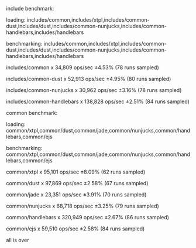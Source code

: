 include benchmark:

loading: includes/common,includes/xtpl,includes/common-dust,includes/dust,includes/common-nunjucks,includes/common-handlebars,includes/handlebars

benchmarking: includes/common,includes/xtpl,includes/common-dust,includes/dust,includes/common-nunjucks,includes/common-handlebars,includes/handlebars

includes/common x 34,809 ops/sec ±4.53% (78 runs sampled)

includes/common-dust x 52,913 ops/sec ±4.95% (80 runs sampled)

includes/common-nunjucks x 30,962 ops/sec ±3.16% (78 runs sampled)

includes/common-handlebars x 138,828 ops/sec ±2.51% (84 runs sampled)

common benchmark:

loading: common/xtpl,common/dust,common/jade,common/nunjucks,common/handlebars,common/ejs

benchmarking: common/xtpl,common/dust,common/jade,common/nunjucks,common/handlebars,common/ejs

common/xtpl x 95,101 ops/sec ±8.09% (62 runs sampled)

common/dust x 97,869 ops/sec ±2.58% (67 runs sampled)

common/jade x 23,351 ops/sec ±3.91% (70 runs sampled)

common/nunjucks x 68,718 ops/sec ±3.25% (79 runs sampled)

common/handlebars x 320,949 ops/sec ±2.67% (86 runs sampled)

common/ejs x 59,510 ops/sec ±2.58% (84 runs sampled)

all is over
